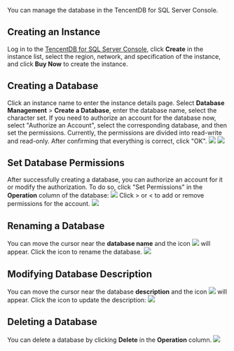 You can manage the database in the TencentDB for SQL Server Console.

## Creating an Instance
Log in to the [TencentDB for SQL Server Console](https://console.cloud.tencent.com/sqlserver), click **Create** in the instance list, select the region, network, and specification of the instance, and click **Buy Now** to create the instance.

## Creating a Database
Click an instance name to enter the instance details page. Select **Database Management** > **Create a Database**, enter the database name, select the character set. If you need to authorize an account for the database now, select "Authorize an Account", select the corresponding database, and then set the permissions. Currently, the permissions are divided into read-write and read-only. After confirming that everything is correct, click "OK".
![](https://main.qcloudimg.com/raw/7abd65a18810994b0c34c75450a41868.png)
![](https://main.qcloudimg.com/raw/19311b14990248ac011e26642e820020.png)

## Set Database Permissions
After successfully creating a database, you can authorize an account for it or modify the authorization. To do so, click "Set Permissions" in the **Operation** column of the database:
![](https://main.qcloudimg.com/raw/bb71166d1a343e33b81f61fcefd8b7b4.png)
Click > or < to add or remove permissions for the account.
![](https://main.qcloudimg.com/raw/da5f3ef9223fc087931173e7ee51c444.png)

## Renaming a Database
You can move the cursor near the **database name** and the icon ![](https://main.qcloudimg.com/raw/7d5049ec4dc65919fad7b59d3d2e068d.png) will appear. Click the icon to rename the database.
![](https://main.qcloudimg.com/raw/4cbd95f11a9042e5952d16fd9af82030.png)

## Modifying Database Description
You can move the cursor near the database **description** and the icon ![](https://main.qcloudimg.com/raw/7d5049ec4dc65919fad7b59d3d2e068d.png) will appear. Click the icon to update the description:
![](https://main.qcloudimg.com/raw/97835ec911cf2c597ca09942ab9f022d.png)

## Deleting a Database
You can delete a database by clicking **Delete** in the **Operation** column.
![](https://main.qcloudimg.com/raw/4c395de098d31f09a01e06313e79b93b.png)
